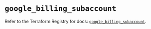# `google_billing_subaccount`

Refer to the Terraform Registry for docs: [`google_billing_subaccount`](https://registry.terraform.io/providers/hashicorp/google/5.40.0/docs/resources/billing_subaccount).
